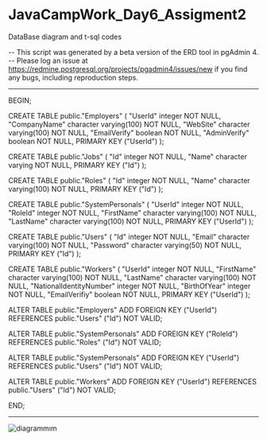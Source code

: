 # JavaCampWork_Day6_Assigment2
DataBase diagram and t-sql codes


-- This script was generated by a beta version of the ERD tool in pgAdmin 4.
-- Please log an issue at https://redmine.postgresql.org/projects/pgadmin4/issues/new if you find any bugs, including reproduction steps.

<hr>

BEGIN;


CREATE TABLE public."Employers"
(
    "UserId" integer NOT NULL,
    "CompanyName" character varying(100) NOT NULL,
    "WebSite" character varying(100) NOT NULL,
    "EmailVerify" boolean NOT NULL,
    "AdminVerify" boolean NOT NULL,
    PRIMARY KEY ("UserId")
);

CREATE TABLE public."Jobs"
(
    "Id" integer NOT NULL,
    "Name" character varying NOT NULL,
    PRIMARY KEY ("Id")
);

CREATE TABLE public."Roles"
(
    "Id" integer NOT NULL,
    "Name" character varying(100) NOT NULL,
    PRIMARY KEY ("Id")
);

CREATE TABLE public."SystemPersonals"
(
    "UserId" integer NOT NULL,
    "RoleId" integer NOT NULL,
    "FirstName" character varying(100) NOT NULL,
    "LastName" character varying(100) NOT NULL,
    PRIMARY KEY ("UserId")
);

CREATE TABLE public."Users"
(
    "Id" integer NOT NULL,
    "Email" character varying(100) NOT NULL,
    "Password" character varying(50) NOT NULL,
    PRIMARY KEY ("Id")
);

CREATE TABLE public."Workers"
(
    "UserId" integer NOT NULL,
    "FirstName" character varying(100) NOT NULL,
    "LastName" character varying(100) NOT NULL,
    "NationalIdentityNumber" integer NOT NULL,
    "BirthOfYear" integer NOT NULL,
    "EmailVerifiy" boolean NOT NULL,
    PRIMARY KEY ("UserId")
);

ALTER TABLE public."Employers"
    ADD FOREIGN KEY ("UserId")
    REFERENCES public."Users" ("Id")
    NOT VALID;


ALTER TABLE public."SystemPersonals"
    ADD FOREIGN KEY ("RoleId")
    REFERENCES public."Roles" ("Id")
    NOT VALID;


ALTER TABLE public."SystemPersonals"
    ADD FOREIGN KEY ("UserId")
    REFERENCES public."Users" ("Id")
    NOT VALID;


ALTER TABLE public."Workers"
    ADD FOREIGN KEY ("UserId")
    REFERENCES public."Users" ("Id")
    NOT VALID;

END;

<hr>

![diagrammım](https://user-images.githubusercontent.com/71720425/117605549-a3eb0f80-b160-11eb-9012-cb6479fcd338.png)
